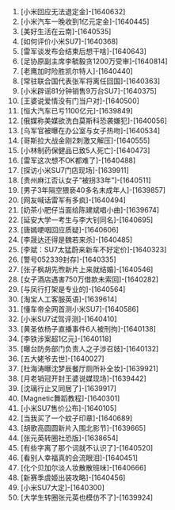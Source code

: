 
1. [小米回应无法退定金]-[1640632]
1. [小米汽车一晚收到1亿元定金]-[1640445]
1. [美好生活在云南]-[1640535]
1. [如何评价小米SU7]-[1640368]
1. [雷军谈发布会结束后想干啥]-[1640643]
1. [足协原副主席李毓毅贪1200万受审]-[1640814]
1. [老鹰加时险胜凯尔特人]-[1640440]
1. [常驻联合国代表张军将离任回国]-[1640363]
1. [小米辟谣81分钟销售9万台SU7]-[1640375]
1. [王婆说爱情没有门当户对]-[1640500]
1. [恒大汽车已亏1100亿元]-[1639849]
1. [俄媒称美媒欲洗白莫斯科恐袭嫌犯]-[1640056]
1. [乌军官被曝在办公室与女子热吻]-[1640534]
1. [哥斯拉大战金刚2刺激又解压]-[1640555]
1. [小林制药保健品已致5人死亡]-[1640473]
1. [雷军这次想不OK都难了]-[1640488]
1. [探访小米SU7门店现场]-[1639911]
1. [贵州麻江否认女子“被拐33年”]-[1640511]
1. [男子3年隔空猥亵40多名未成年人]-[1639857]
1. [网友喊话雷军有多疯]-[1640494]
1. [奶茶小肥仔当面给陈建斌唱小曲]-[1639674]
1. [延安大学一考生与李大钊同名]-[1640695]
1. [唐嫣哽咽回应质疑]-[1640606]
1. [李晟达还得是魏若来杀]-[1640485]
1. [李斌：SU7太猛蔚来新车不好定价]-[1640323]
1. [警号052339封存]-[1640335]
1. [张子枫胡先煦新片上来就结婚]-[1640546]
1. [女子酒店遇害750万借款未索回]-[1640282]
1. [与凤行打架是专业的]-[1640564]
1. [淘宝人工客服英语]-[1639614]
1. [懂车帝全网首测小米SU7]-[1640586]
1. [小米SU7试驾评测]-[1640410]
1. [黄圣依杨子直播事件6人被刑拘]-[1640138]
1. [李铁涉案超1亿元]-[1640118]
1. [曝台防务部门负责人之子涉召妓]-[1640132]
1. [五大姥爷去世]-[1640027]
1. [杜海涛曝沈梦辰餐厅厕所补全妆]-[1639921]
1. [月老销冠开封王婆说媒现场]-[1639442]
1. [沈璃行止又同居了]-[1639917]
1. [Magnetic舞蹈教程]-[1640301]
1. [小米SU7售价公布]-[1640105]
1. [当我买了一个蚊子印章]-[1640689]
1. [胡歌高圆圆新片入围北影节]-[1639665]
1. [张元英转圈社恐版]-[1638654]
1. [有些字离了那个词就不认识了]-[1640520]
1. [看别人幸福真的会流眼泪]-[1640451]
1. [化个贝加尔淡人妆散散班味]-[1640666]
1. [新赛季虞姬出装攻略]-[1640456]
1. [小米SU7大定]-[1640300]
1. [大学生转圈张元英也模仿不了]-[1639924]